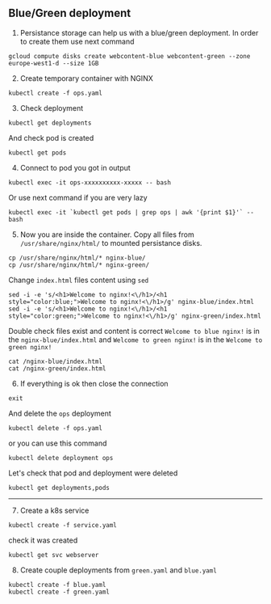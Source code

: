 ## Blue/Green deployment
1. Persistance storage can help us with a blue/green deployment. In order to create them use next command
```
gcloud compute disks create webcontent-blue webcontent-green --zone europe-west1-d --size 1GB
```
2. Create temporary container with NGINX
```
kubectl create -f ops.yaml
```
3. Check deployment
```
kubectl get deployments
```
  And check pod is created
```
kubectl get pods
```
4. Connect to pod you got in output
```
kubectl exec -it ops-xxxxxxxxxx-xxxxx -- bash
```
  Or use next command if you are very lazy
```
kubectl exec -it `kubectl get pods | grep ops | awk '{print $1}'` -- bash
```
5. Now you are inside the container. Copy all files from `/usr/share/nginx/html/` to mounted persistance disks.
```
cp /usr/share/nginx/html/* nginx-blue/
cp /usr/share/nginx/html/* nginx-green/
```
  Change `index.html` files content using `sed`
```
sed -i -e 's/<h1>Welcome to nginx!<\/h1>/<h1 style="color:blue;">Welcome to nginx!<\/h1>/g' nginx-blue/index.html
sed -i -e 's/<h1>Welcome to nginx!<\/h1>/<h1 style="color:green;">Welcome to nginx!<\/h1>/g' nginx-green/index.html
```
  Double check files exist and content is correct `Welcome to blue nginx!` is in the `nginx-blue/index.html` and `Welcome to green nginx!` is in the `Welcome to green nginx!`
```
cat /nginx-blue/index.html
cat /nginx-green/index.html
```
6. If everything is ok then close the connection
```
exit
```
  And delete the `ops` deployment
```
kubectl delete -f ops.yaml
```
or you can use this command
```
kubectl delete deployment ops
```
Let's check that pod and deployment were deleted
```
kubectl get deployments,pods
```
---
7. Create a k8s service
```
kubectl create -f service.yaml
```
check it was created
```
kubectl get svc webserver
```
8. Create couple deployments from `green.yaml` and `blue.yaml`
```
kubectl create -f blue.yaml
kubectl create -f green.yaml
```